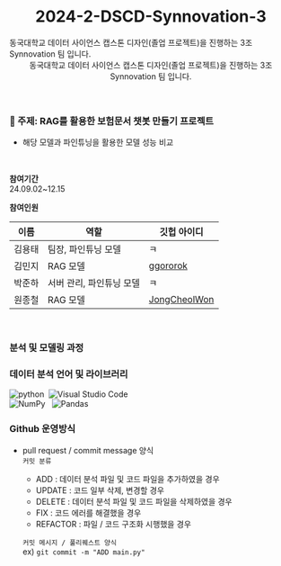 <h1 align="center"> 2024-2-DSCD-Synnovation-3 </h1>


<div style="text-align: left"> 동국대학교 데이터 사이언스 캡스톤 디자인(졸업 프로젝트)을 진행하는 3조 Synnovation 팀 입니다. </div>

<center> 동국대학교 데이터 사이언스 캡스톤 디자인(졸업 프로젝트)을 진행하는 3조 Synnovation 팀 입니다. </center>
</br>
</br>

### 🤖 주제: RAG를 활용한 보험문서 챗봇 만들기 프로젝트
- 해당 모델과 파인튜닝을 활용한 모델 성능 비교
</br>

**참여기간**  </br>
24.09.02~12.15 </br>

**참여인원**  </br>

|이름|역할|깃헙 아이디|
|------|---|---|
| 김용태 | 팀장, 파인튜닝 모델 | ㅋ |
| 김민지 | RAG 모델 | [ggororok](https://github.com/ggororok) |
| 박준하 | 서버 관리, 파인튜닝 모델 | ㅋ |
| 원종철 | RAG 모델 | [JongCheolWon](https://github.com/JongCheolWon) |
</br>

### 분석 및 모델링 과정

### 데이터 분석 언어 및 라이브러리
![python](https://img.shields.io/badge/Python-14354C?style=for-the-badge&logo=python&logoColor=white)&nbsp; ![Visual Studio Code](https://img.shields.io/badge/Visual%20Studio%20Code-0078d7.svg?style=for-the-badge&logo=visual-studio-code&logoColor=white) &nbsp;<br>
![NumPy](https://img.shields.io/badge/numpy-%23013243.svg?style=for-the-badge&logo=numpy&logoColor=white) &nbsp; ![Pandas](https://img.shields.io/badge/pandas-%23150458.svg?style=for-the-badge&logo=pandas&logoColor=white) &nbsp; 
</br>

### Github 운영방식
- pull request / commit message 양식 </br>
  `커밋 분류`

   - ADD : 데이터 분석 파일 및 코드 파일을 추가하였을 경우
   - UPDATE : 코드 일부 삭제, 변경할 경우
   - DELETE : 데이터 분석 파일 및 코드 파일을 삭제하였을 경우
   - FIX : 코드 에러를 해결했을 경우
   - REFACTOR : 파일 / 코드 구조화 시행했을 경우
  
   `커밋 메시지 / 풀리퀘스트 양식`</br>
    ex) `git commit -m "ADD main.py"`
